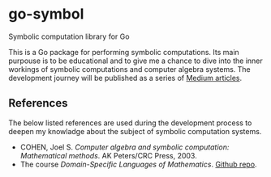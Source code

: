 # go-symbol
Symbolic computation library for Go

This is a Go package for performing symbolic computations. Its main purpouse is to be educational and to give me a chance to dive into the inner workings of symbolic computations and computer algebra systems. The development journey will be published as a series of [Medium articles](https://medium.com/@victor.w.brun). 

## References
The below listed references are used during the development process to deepen my knowladge about the subject of symbolic computation systems.
- COHEN, Joel S. *Computer algebra and symbolic computation: Mathematical methods*. AK Peters/CRC Press, 2003.
- The course *Domain-Specific Languages of Mathematics*. [Github repo](https://github.com/DSLsofMath/DSLsofMath).
